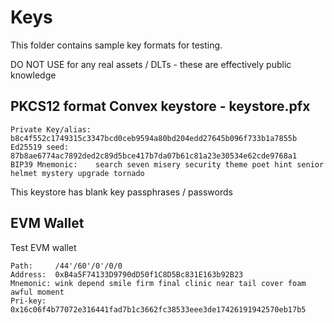# Keys

This folder contains sample key formats for testing.

DO NOT USE for any real assets / DLTs - these are effectively public knowledge

## PKCS12 format Convex keystore - keystore.pfx

```
Private Key/alias: b8c4f552c1749315c3347bcd0ceb9594a80bd204edd27645b096f733b1a7855b
Ed25519 seed:      87b8ae6774ac7892ded2c89d5bce417b7da07b61c81a23e30534e62cde9768a1
BIP39 Mnemonic:    search seven misery security theme poet hint senior helmet mystery upgrade tornado
```

This keystore has blank key passphrases / passwords

## EVM Wallet

Test EVM wallet

```
Path:     /44'/60'/0'/0/0
Address:  0xB4a5F74133D9790dD50f1C8D5Bc831E163b92B23
Mnemonic: wink depend smile firm final clinic near tail cover foam awful moment
Pri-key:  0x16c06f4b77072e316441fad7b1c3662fc38533eee3de17426191942570eb17b5
```